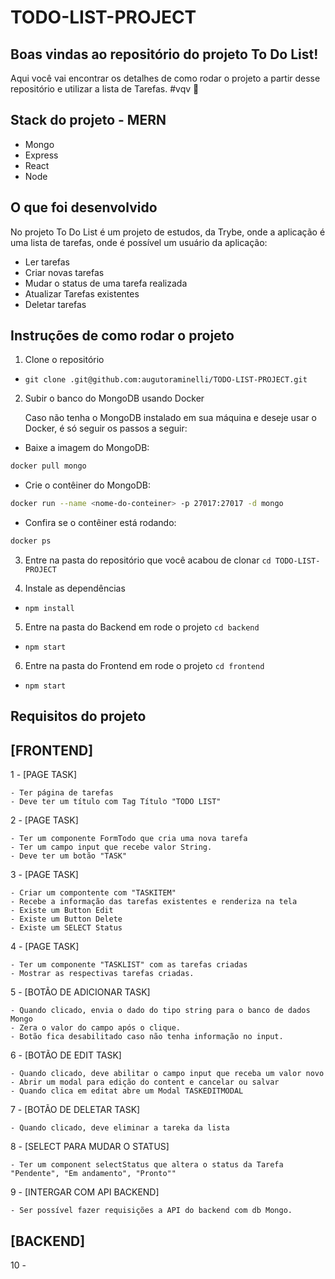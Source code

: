 # TODO-LIST-PROJECT


## Boas vindas ao repositório do projeto To Do List!

Aqui você vai encontrar os detalhes de como rodar o projeto a partir desse repositório e utilizar a lista de Tarefas. #vqv 🚀

## Stack do projeto - MERN
* Mongo
* Express
* React
* Node

## O que foi desenvolvido

No projeto To Do List é um projeto de estudos, da Trybe, onde a aplicação é uma lista de tarefas, onde é possível um usuário da aplicação:

* Ler tarefas
* Criar novas tarefas
* Mudar o status de uma tarefa realizada
* Atualizar Tarefas existentes
* Deletar tarefas


## Instruções de como rodar o projeto

1. Clone o repositório
- `git clone .git@github.com:augutoraminelli/TODO-LIST-PROJECT.git`

2. Subir o banco do MongoDB usando Docker

   Caso não tenha o MongoDB instalado em sua máquina e deseje usar o Docker, é só seguir os passos a seguir:

 - Baixe a imagem do MongoDB:

```sh
docker pull mongo
```

 - Crie o contêiner do MongoDB:

```sh
docker run --name <nome-do-conteiner> -p 27017:27017 -d mongo
```

 - Confira se o contêiner está rodando:

```sh
docker ps
```

3. Entre na pasta do repositório que você acabou de clonar
 `cd TODO-LIST-PROJECT`

4. Instale as dependências
- `npm install`

5. Entre na pasta do Backend em rode o projeto
 `cd backend`
- `npm start`

6. Entre na pasta do Frontend em rode o projeto
 `cd frontend`
- `npm start`



## Requisitos do projeto

## [FRONTEND]

1 - [PAGE TASK]

    - Ter página de tarefas
    - Deve ter um título com Tag Título "TODO LIST"
  
2 - [PAGE TASK]

    - Ter um componente FormTodo que cria uma nova tarefa 
    - Ter um campo input que recebe valor String.
    - Deve ter um botão "TASK"
      
3 - [PAGE TASK]

    - Criar um compontente com "TASKITEM"
    - Recebe a informação das tarefas existentes e renderiza na tela
    - Existe um Button Edit
    - Existe um Button Delete
    - Existe um SELECT Status
        
4 - [PAGE TASK]

    - Ter um componente "TASKLIST" com as tarefas criadas 
    - Mostrar as respectivas tarefas criadas.
    
5 - [BOTÃO DE ADICIONAR TASK]

    - Quando clicado, envia o dado do tipo string para o banco de dados Mongo
    - Zera o valor do campo após o clique.
    - Botão fica desabilitado caso não tenha informação no input.

6 - [BOTÃO DE EDIT TASK]

    - Quando clicado, deve abilitar o campo input que receba um valor novo
    - Abrir um modal para edição do content e cancelar ou salvar
    - Quando clica em editat abre um Modal TASKEDITMODAL
   
7 - [BOTÃO DE DELETAR TASK]

    - Quando clicado, deve eliminar a tareka da lista

8 - [SELECT PARA MUDAR O STATUS]

    - Ter um component selectStatus que altera o status da Tarefa "Pendente", "Em andamento", "Pronto""

9 - [INTERGAR COM API BACKEND]

    - Ser possível fazer requisições a API do backend com db Mongo. 
   
## [BACKEND]
10 - 



